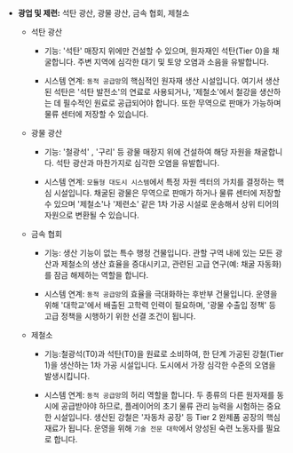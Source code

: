 - **광업 및 제련:** 석탄 광산, 광물 광산, 금속 협회, 제철소
	
	- 석탄 광산
	    - 기능: '석탄' 매장지 위에만 건설할 수 있으며, 원자재인 석탄(Tier 0)을 채굴합니다. 주변 지역에 심각한 대기 및 토양 오염과 소음을 유발합니다.
        
	    - 시스템 연계: `동적 공급망`의 핵심적인 원자재 생산 시설입니다. 여기서 생산된 석탄은 '석탄 발전소'의 연료로 사용되거나, '제철소'에서 철강을 생산하는 데 필수적인 원료로 공급되어야 합니다. 또한 무역으로 판매가 가능하며 물류 센터에 저장할 수 있습니다.
    
    
	- 광물 광산
	    - 기능: '철광석' , '구리' 등 광물 매장지 위에 건설하여 해당 자원을 채굴합니다. 석탄 광산과 마찬가지로 심각한 오염을 유발합니다.
        
	    - 시스템 연계: `모듈형 대도시 시스템`에서 특정 자원 섹터의 가치를 결정하는 핵심 시설입니다. 채굴된 광물은 무역으로 판매가 하거나 물류 센터에 저장할 수 있으며 '제철소'나 '제련소' 같은 1차 가공 시설로 운송해서 상위 티어의 자원으로 변환될 수 있습니다.
    
    
	- 금속 협회
	    - 기능: 생산 기능이 없는 특수 행정 건물입니다. 관할 구역 내에 있는 모든 광산과 제철소의 생산 효율을 증대시키고, 관련된 고급 연구(예: 채굴 자동화)를 잠금 해제하는 역할을 합니다.
        
	    - 시스템 연계: `동적 공급망`의 효율을 극대화하는 후반부 건물입니다. 운영을 위해 '대학교'에서 배출된 고학력 인력이 필요하며, '광물 수출입 정책' 등 고급 정책을 시행하기 위한 선결 조건이 됩니다.
    
    
	- 제철소
	    - 기능:철광석(T0)과 석탄(T0)을 원료로 소비하여, 한 단계 가공된 강철(Tier 1)을 생산하는 1차 가공 시설입니다. 도시에서 가장 심각한 수준의 오염을 발생시킵니다.
        
	    - 시스템 연계: `동적 공급망`의 허리 역할을 합니다. 두 종류의 다른 원자재를 동시에 공급받아야 하므로, 플레이어의 초기 물류 관리 능력을 시험하는 중요한 시설입니다. 생산된 강철은 '자동차 공장' 등 Tier 2 완제품 공장의 핵심 재료가 됩니다. 운영을 위해 `기술 전문 대학`에서 양성된 숙련 노동자를 필요로 합니다.